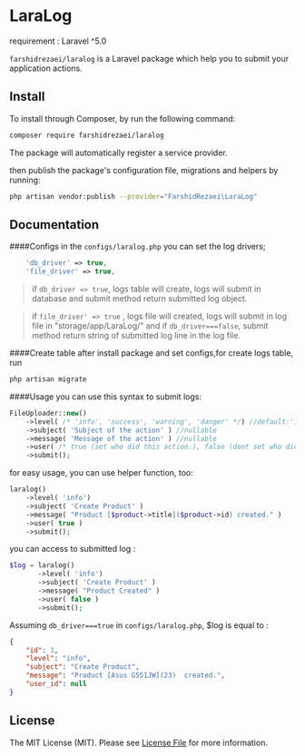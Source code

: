 # LaraLog
requirement : Laravel ^5.0  

`farshidrezaei/laralog` is a Laravel package which help you to submit your application actions.


## Install

To install through Composer, by run the following command:

``` bash
composer require farshidrezaei/laralog
```

The package will automatically register a service provider.

then publish the package's configuration file, migrations and helpers by running:

``` bash
php artisan vendor:publish --provider="FarshidRezaei\LaraLog"
```

## Documentation

####Configs
in the `configs/laralog.php` you can set the log drivers;

```php
    'db_driver' => true,
    'file_driver' => true,
```
>if `db_driver => true`, logs table will create, logs will submit in database and submit method return submitted log object.
     
>if `file_driver' => true` , logs file will created, logs will submit in log file in "storage/app/LaraLog/" and if `db_driver===false`, submit method return string of submitted log line in the log file.

####Create table
after install package and set configs,for create logs table, run 

```bash
php artisan migrate
```
 
 ####Usage
 you can use this syntax to submit logs:

```php
FileUploader::new()
    ->level( /* 'info', 'success', 'warning', 'danger' */) //default:'info'
    ->subject( 'Subject of the action' ) //nullable
    ->message( 'Message of the action' ) //nullable
    ->user( /* true (set who did this action.), false (dont set who did this action) */ ) //default:false
    ->submit();
```

for easy usage, you can use helper function, too:

```php
laralog()
    ->level( 'info')
    ->subject( 'Create Product' )
    ->message( "Product [$product->title]($product->id) created." )
    ->user( true )
    ->submit();
```

you can access to submitted log :
```php
$log = laralog()
       ->level( 'info')
       ->subject( 'Create Product' )
       ->message( "Product Created" )
       ->user( false )
       ->submit();
```
Assuming `db_driver===true` in `configs/laralog.php`, $log is equal to :

```json
{
    "id": 1,
    "level": "info",
    "subject": "Create Product",
    "message": "Product [Asus G551JW](23)  created.",
    "user_id": null
}
```

## License

The MIT License (MIT). Please see [License File](LICENSE.md) for more information.
